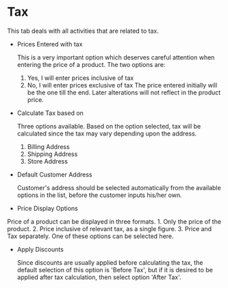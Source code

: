 # Tax

This tab deals with all activities that are related to tax.

* Prices Entered with tax

    This is a very important option which deserves careful attention when entering the price of a product. The two options are:
    1. Yes, I will enter prices inclusive of tax
    2. No, I will enter prices exclusive of tax
The price entered initially will be the one till the end. Later alterations will not reflect in the product price.

* Calculate Tax based on

    Three options available. Based on the option selected, tax will be calculated since the tax may vary depending upon the address.
    1. Billing Address
    2. Shipping Address
    3. Store Address
    
* Default Customer Address

    Customer's address should be selected automatically from the available options in the list, before the customer inputs his/her own.
    
* Price Display Options

Price of a product can be displayed in three formats.
    1. Only the price of the product.
    2. Price inclusive of relevant tax, as a single figure.
    3. Price and Tax separately.
One of these options can be selected here.

* Apply Discounts

    Since discounts are usually applied before calculating the tax, the default selection of this option is 'Before Tax', but if it is desired to be applied after tax calculation, then select option 'After Tax'.

